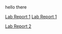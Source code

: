 hello there


[Lab Report 1](lab-report-1-week-2.html)
[Lab Report 1](https://sofiegmerek.github.io/cse15l-lab-reports/lab-report-1-week-2.html)

[Lab Report 2](https://sofiegmerek.github.io/cse15l-lab-reports/lab-report-2-week-4.html)